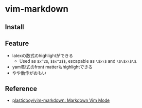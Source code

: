 # vim-markdown


## Install


## Feature
* latexの数式のhighlightができる
    * Used as `$x^2$`, `$$x^2$$`, escapable as `\$x\$` and `\$\$x\$\$`.
* yaml形式のfront matterもhighlightできる
* やや動作がおもい

## Reference
* [plasticboy/vim-markdown: Markdown Vim Mode](https://github.com/plasticboy/vim-markdown)
